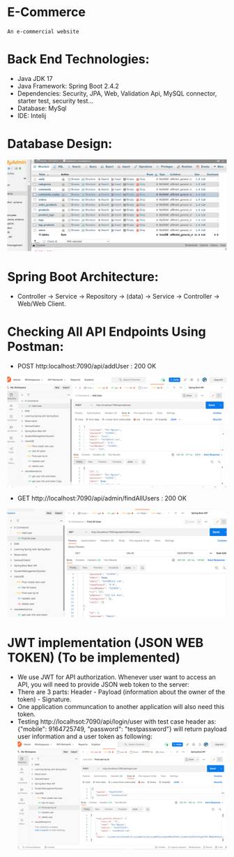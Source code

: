 # E-Commerce

    An e-commercial website

# Back End Technologies:

- Java JDK 17
- Java Framework: Spring Boot 2.4.2
- Dependencies: Security, JPA, Web, Validation Api, MySQL connector, starter test, security test...
- Database: MySql
- IDE: Intelij

# Database Design:

![picture alt](/1.png "Database")

# Spring Boot Architecture:

- Controller -> Service -> Repository -> (data) -> Service -> Controller -> Web/Web Client.

# Checking All API Endpoints Using Postman:

- POST http:localhost:7090/api/addUser : 200 OK

![picture alt](/3.png "Add User")

- GET http://localhost:7090/api/admin/findAllUsers : 200 OK

![picture alt](/4.png "Add User")

# JWT implementation (JSON WEB TOKEN) (To be implemented)

- We use JWT for API authorization. Whenever user want to access an API, you will need to provide JSON web token to the server:
- There are 3 parts: Header - Payload (information about the owner of the token) - Signature.
- One application communcation to another application will also need this token.
- Testing http://localhsot:7090/api/login/user
  with test case header as: {"mobile": 9164725749, "password": "testpassword"}
  will return payload user information and a user token as following:
  ![picture alt](/2.png "Database")
